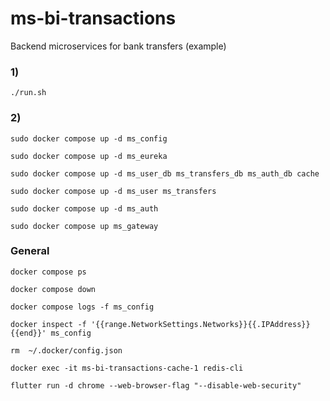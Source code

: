 # ms-bi-transactions
Backend microservices for bank transfers (example)

### 1)
`./run.sh`

### 2)
`sudo docker compose up -d ms_config`

`sudo docker compose up -d ms_eureka`

`sudo docker compose up -d ms_user_db ms_transfers_db ms_auth_db cache`

`sudo docker compose up -d ms_user ms_transfers`

`sudo docker compose up -d ms_auth`

`sudo docker compose up ms_gateway`

### General
`docker compose ps`

`docker compose down`

`docker compose logs -f ms_config`

`docker inspect -f '{{range.NetworkSettings.Networks}}{{.IPAddress}}{{end}}' ms_config`

`rm  ~/.docker/config.json `

`docker exec -it ms-bi-transactions-cache-1 redis-cli`

`flutter run -d chrome --web-browser-flag "--disable-web-security"`
